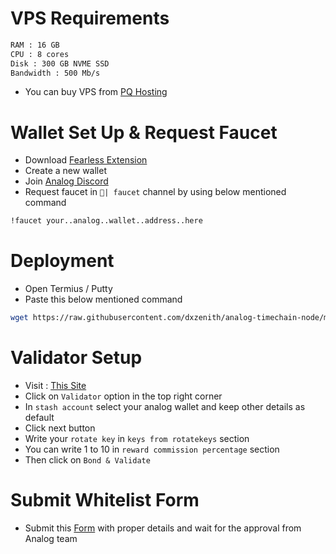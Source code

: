 
# VPS Requirements

```bash
RAM : 16 GB
CPU : 8 cores
Disk : 300 GB NVME SSD
Bandwidth : 500 Mb/s
```
- You can buy VPS from [PQ Hosting](https://pq.hosting/?from=622403)

# Wallet Set Up & Request Faucet

- Download [Fearless Extension](https://chromewebstore.google.com/detail/fearless-wallet/nhlnehondigmgckngjomcpcefcdplmgc)
- Create a new wallet
- Join [Analog Discord](https://discord.gg/analog)
- Request faucet in `🚰| faucet` channel by using below mentioned command
```bash
!faucet your..analog..wallet..address..here
```
# Deployment
- Open Termius / Putty
- Paste this below mentioned command
```bash
wget https://raw.githubusercontent.com/dxzenith/analog-timechain-node/main/analog.sh && chmod +x analog.sh && ./analog.sh
```
# Validator Setup
- Visit : [This Site](https://polkadot.js.org/apps/?rpc=wss%3A%2F%2Frpc.testnet.analog.one#/staking/actions)
- Click on `Validator` option in the top right corner
- In `stash account` select your analog wallet and keep other details as default
- Click next button
- Write your `rotate key` in `keys from rotatekeys` section
- You can write 1 to 10 in `reward commission percentage` section
- Then click on `Bond & Validate`

# Submit Whitelist Form
- Submit this [Form](https://l5d87lam6fy.typeform.com/to/kwlADm6U?typeform-source=docs.analog.one) with proper details and wait for the approval from Analog team
